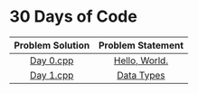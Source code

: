 # 30 Days of Code

| Problem Solution	| Problem Statement 			|
|:-----------------:|:-----------------------------:|
| [Day 0.cpp]		| [Hello, World.]				|
| [Day 1.cpp]		| [Data Types]				|

[Day 0.cpp]: Days/Day%200.cpp
[Hello, World.]: https://www.hackerrank.com/challenges/30-hello-world/problem

[Day 1.cpp]: Days/Day%201.cpp
[Data Types]: https://www.hackerrank.com/challenges/30-data-types/problem

[//]: # (EOF)